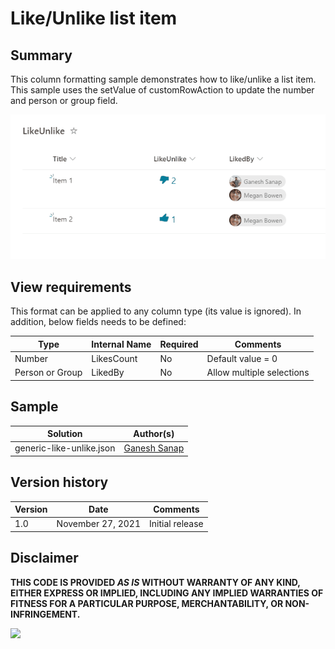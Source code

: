 # Like/Unlike list item

## Summary

This column formatting sample demonstrates how to like/unlike a list item. This sample uses the setValue of customRowAction to update the number and person or group field.

![screenshot of the sample](./assets/screenshot.gif)

## View requirements

This format can be applied to any column type (its value is ignored). In addition, below fields needs to be defined:

|Type               |Internal Name|Required|Comments|
|-------------------|-------------|--------|--------|
|Number|LikesCount      |No      |Default value = 0|
|Person or Group|LikedBy      |No      |Allow multiple selections|

## Sample

Solution                       |Author(s)
-------------------------------|---------------------------
generic-like-unlike.json |[Ganesh Sanap](https://twitter.com/GaneshSanap20)

## Version history

Version |Date          |Comments
--------|--------------|--------------------------------
1.0     |November 27, 2021 |Initial release

## Disclaimer

**THIS CODE IS PROVIDED *AS IS* WITHOUT WARRANTY OF ANY KIND, EITHER EXPRESS OR IMPLIED, INCLUDING ANY IMPLIED WARRANTIES OF FITNESS FOR A PARTICULAR PURPOSE, MERCHANTABILITY, OR NON-INFRINGEMENT.**

<img src="https://telemetry.sharepointpnp.com/sp-dev-list-formatting/column-samples/generic-like-unlike" />
